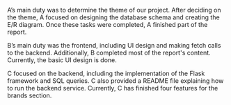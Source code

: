 A’s main duty was to determine the theme of our project. After deciding on the theme, A focused on designing the database schema and creating the E/R diagram. Once these tasks were completed, A finished part of the report.

B’s main duty was the frontend, including UI design and making fetch calls to the backend. Additionally, B completed most of the report's content. Currently, the basic UI design is done.

C focused on the backend, including the implementation of the Flask framework and SQL queries. C also provided a README file explaining how to run the backend service. Currently, C has finished four features for the brands section.
